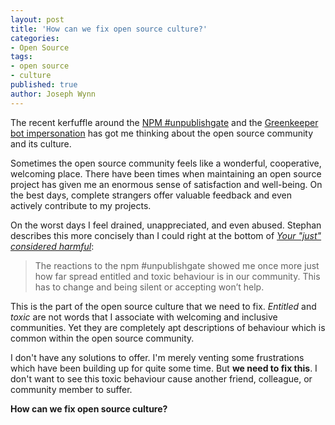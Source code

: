 ```yaml
---
layout: post
title: 'How can we fix open source culture?'
categories:
- Open Source
tags:
- open source
- culture
published: true
author: Joseph Wynn
---
```


The recent kerfuffle around the [NPM #unpublishgate](http://blog.npmjs.org/post/141577284765/kik-left-pad-and-npm) and the [Greenkeeper bot impersonation](https://medium.com/@boennemann/your-just-considered-harmful-679db7366b95) has got me thinking about the open source community and its culture.

Sometimes the open source community feels like a wonderful, cooperative, welcoming place. There have been times when maintaining an open source project has given me an enormous sense of satisfaction and well-being. On the best days, complete strangers offer valuable feedback and even actively contribute to my projects.

On the worst days I feel drained, unappreciated, and even abused. Stephan describes this more concisely than I could right at the bottom of [*Your "just" considered harmful*](https://medium.com/@boennemann/your-just-considered-harmful-679db7366b95):

> The reactions to the npm #unpublishgate showed me once more just how far spread entitled and toxic behaviour is in our community. This has to change and being silent or accepting won’t help.

This is the part of the open source culture that we need to fix. _Entitled_ and _toxic_ are not words that I associate with welcoming and inclusive communities. Yet they are completely apt descriptions of behaviour which is common within the open source community.

I don't have any solutions to offer. I'm merely venting some frustrations which have been building up for quite some time. But **we need to fix this**. I don't want to see this toxic behaviour cause another friend, colleague, or community member to suffer.

**How can we fix open source culture?**
